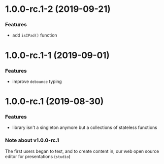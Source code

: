 <a name="1.0.0-rc.1-2"></a>
# 1.0.0-rc.1-2 (2019-09-21)

### Features

* add `isIPad()` function

<a name="1.0.0-rc.1-1"></a>
# 1.0.0-rc.1-1 (2019-09-01)

### Features

* improve `debounce` typing

<a name="1.0.0-rc.1"></a>
# 1.0.0-rc.1 (2019-08-30)

### Features

* library isn't a singleton anymore but a collections of stateless functions

### Note about v1.0.0-rc.1

The first users began to test, and to create content in, our web open source editor for presentations (`studio`)
